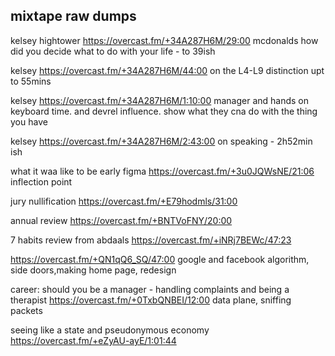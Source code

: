 ## mixtape raw dumps


kelsey hightower https://overcast.fm/+34A287H6M/29:00 mcdonalds how did you decide what to do with your life - to 39ish

kelsey https://overcast.fm/+34A287H6M/44:00 on the L4-L9 distinction upt to 55mins

kelsey https://overcast.fm/+34A287H6M/1:10:00 manager and hands on keyboard time. and devrel influence. show what they cna do with the thing you have

kelsey https://overcast.fm/+34A287H6M/2:43:00 on speaking - 2h52min ish


what it waa like to be early figma https://overcast.fm/+3u0JQWsNE/21:06 inflection point


jury nullification https://overcast.fm/+E79hodmls/31:00 


annual review https://overcast.fm/+BNTVoFNY/20:00

7 habits review from abdaals https://overcast.fm/+iNRj7BEWc/47:23


https://overcast.fm/+QN1qQ6_SQ/47:00 google and facebook algorithm, side doors,making home page, redesign



career: should you be a manager - handling complaints and being a therapist https://overcast.fm/+0TxbQNBEI/12:00 data plane, sniffing packets

seeing like a state and pseudonymous economy https://overcast.fm/+eZyAU-ayE/1:01:44


